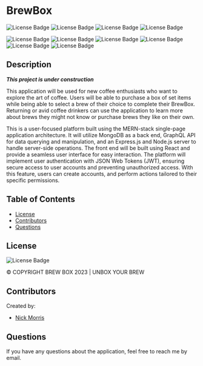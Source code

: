 # BrewBox

![License Badge](https://img.shields.io/badge/-MongoDB-47A248?logo=mongodb&style=flat&logoColor=white)
![License Badge](https://img.shields.io/badge/-Express-000000?logo=express&style=flat&logoColor=white)
![License Badge](https://img.shields.io/badge/-React-61DAFB?logo=react&syle=flat&logoColor=white)
![License Badge](https://img.shields.io/badge/-Node.js-339933?logo=node.js&style=flat&logoColor=white)

![License Badge](https://img.shields.io/badge/-GraphQL-E50695?logo=graphql&syle=flat&logoColor=white)
![License Badge](https://img.shields.io/badge/-Stripe-008CDD?logo=stripe&style=flat&logoColor=white)
![License Badge](https://img.shields.io/badge/-.ENV-ECD53F?logo=.env&syle=flat&logoColor=white)
![License Badge](https://img.shields.io/badge/-Javascript-F7DF1E?logo=Javascript&syle=flat&logoColor=white)
![License Badge](https://img.shields.io/badge/-Heroku-430098?logo=heroku&style=flat&logoColor=white)
![License Badge](https://img.shields.io/badge/-Figma-F24E1E?logo=figma&style=flat&logoColor=white)

## Description

***This project is under construction*** 

This application will be used for new coffee enthusiasts who want to explore the art of coffee. Users will be able to purchase a box of set items while being able to select a brew of their choice to complete their BrewBox. Returning or avid coffee drinkers can use the application to learn more about brews they might not know or purchase brews they like on their own.

This is a user-focused platform built using the MERN-stack single-page application architecture. It will utilize MongoDB as a back end, GraphQL API for data querying and manipulation, and an Express.js and Node.js server to handle server-side operations. The front end will be built using React and provide a seamless user interface for easy interaction.
The platform will implement user authentication with JSON Web Tokens (JWT), ensuring secure access to user accounts and preventing unauthorized access. With this feature, users can create accounts, and perform actions tailored to their specific permissions.

## Table of Contents

- [License](#license)
- [Contributors](#contributors)
- [Questions](#questions)

## License
![License Badge](https://shields.io/badge/license-MIT-green) 

© COPYRIGHT BREW BOX 2023 | UNBOX YOUR BREW

## Contributors
Created by: 
- <a href="https://github.com/Morralytics"> Nick Morris </a>    

## Questions
If you have any questions about the application, feel free to reach me by email.
